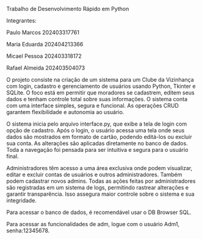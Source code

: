 Trabalho de Desenvolvimento Rápido em Python

Integrantes:

Paulo Marcos 202403317761

Maria Eduarda 202404213366

Micael Pessoa 202403318172

Rafael Almeida 202403504073


O projeto consiste na criação de um sistema para um Clube da Vizinhança com login, cadastro e gerenciamento de usuários usando Python, Tkinter e SQLite. O foco está em permitir que moradores se cadastrem, editem seus dados e tenham controle total sobre suas informações. O sistema conta com uma interface simples, segura e funcional. As operações CRUD garantem flexibilidade e autonomia ao usuário.

O sistema inicia pelo arquivo interface.py, que exibe a tela de login com opção de cadastro. Após o login, o usuário acessa uma tela onde seus dados são mostrados em formato de cartão, podendo editá-los ou excluir sua conta. As alterações são aplicadas diretamente no banco de dados. Toda a navegação foi pensada para ser intuitiva e segura para o usuário final.

Administradores têm acesso a uma área exclusiva onde podem visualizar, editar e excluir contas de usuários e outros administradores. Também podem cadastrar novos admins. Todas as ações feitas por administradores são registradas em um sistema de logs, permitindo rastrear alterações e garantir transparência. Isso assegura maior controle sobre o sistema e sua integridade.

Para acessar o banco de dados, é recomendável usar o DB Browser SQL.

Para acessar as funcionalidades de adm, logue com o usuário Adm1, senha:12345678.


